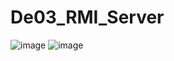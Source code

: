 # De03_RMI_Server
![image](https://github.com/KittoLapTrinh/De03_RMI_Server/assets/96908923/191458f6-5e22-4b98-89f0-b07981f4e68e)
![image](https://github.com/KittoLapTrinh/De03_RMI_Server/assets/96908923/9f48d9b7-ac4c-453e-b813-a1d9e5d4f43c)

